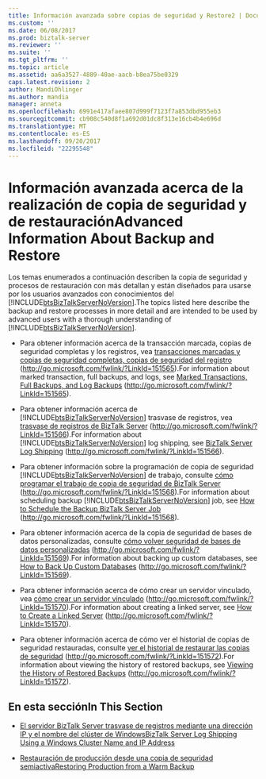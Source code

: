 ```yaml
---
title: Información avanzada sobre copias de seguridad y Restore2 | Documentos de Microsoft
ms.custom: ''
ms.date: 06/08/2017
ms.prod: biztalk-server
ms.reviewer: ''
ms.suite: ''
ms.tgt_pltfrm: ''
ms.topic: article
ms.assetid: aa6a3527-4889-40ae-aacb-b8ea75be0329
caps.latest.revision: 2
author: MandiOhlinger
ms.author: mandia
manager: anneta
ms.openlocfilehash: 6991e417afaee807d999f7123f7a853dbd955eb3
ms.sourcegitcommit: cb908c540d8f1a692d01dc8f313e16cb4b4e696d
ms.translationtype: MT
ms.contentlocale: es-ES
ms.lasthandoff: 09/20/2017
ms.locfileid: "22295548"
---
```

# <a name="advanced-information-about-backup-and-restore"></a><span data-ttu-id="70859-102">Información avanzada acerca de la realización de copia de seguridad y de restauración</span><span class="sxs-lookup"><span data-stu-id="70859-102">Advanced Information About Backup and Restore</span></span>
<span data-ttu-id="70859-103">Los temas enumerados a continuación describen la copia de seguridad y procesos de restauración con más detallan y están diseñados para usarse por los usuarios avanzados con conocimientos del [!INCLUDE[btsBizTalkServerNoVersion](../includes/btsbiztalkservernoversion-md.md)].</span><span class="sxs-lookup"><span data-stu-id="70859-103">The topics listed here describe the backup and restore processes in more detail and are intended to be used by advanced users with a thorough understanding of [!INCLUDE[btsBizTalkServerNoVersion](../includes/btsbiztalkservernoversion-md.md)].</span></span>  
  
-   <span data-ttu-id="70859-104">Para obtener información acerca de la transacción marcada, copias de seguridad completas y los registros, vea [transacciones marcadas y copias de seguridad completas, copias de seguridad del registro](http://go.microsoft.com/fwlink/?LinkId=151565) (http://go.microsoft.com/fwlink/?LinkId=151565).</span><span class="sxs-lookup"><span data-stu-id="70859-104">For information about marked transaction, full backups, and logs, see [Marked Transactions, Full Backups, and Log Backups](http://go.microsoft.com/fwlink/?LinkId=151565) (http://go.microsoft.com/fwlink/?LinkId=151565).</span></span>  
  
-   <span data-ttu-id="70859-105">Para obtener información acerca de [!INCLUDE[btsBizTalkServerNoVersion](../includes/btsbiztalkservernoversion-md.md)] trasvase de registros, vea [trasvase de registros de BizTalk Server](http://go.microsoft.com/fwlink/?LinkId=151566) (http://go.microsoft.com/fwlink/?LinkId=151566).</span><span class="sxs-lookup"><span data-stu-id="70859-105">For information about [!INCLUDE[btsBizTalkServerNoVersion](../includes/btsbiztalkservernoversion-md.md)] log shipping, see [BizTalk Server Log Shipping](http://go.microsoft.com/fwlink/?LinkId=151566) (http://go.microsoft.com/fwlink/?LinkId=151566).</span></span>  
  
-   <span data-ttu-id="70859-106">Para obtener información sobre la programación de copia de seguridad [!INCLUDE[btsBizTalkServerNoVersion](../includes/btsbiztalkservernoversion-md.md)] de trabajo, consulte [cómo programar el trabajo de copia de seguridad de BizTalk Server](http://go.microsoft.com/fwlink/?LinkId=151568) (http://go.microsoft.com/fwlink/?LinkId=151568).</span><span class="sxs-lookup"><span data-stu-id="70859-106">For information about scheduling backup [!INCLUDE[btsBizTalkServerNoVersion](../includes/btsbiztalkservernoversion-md.md)] job, see [How to Schedule the Backup BizTalk Server Job](http://go.microsoft.com/fwlink/?LinkId=151568) (http://go.microsoft.com/fwlink/?LinkId=151568).</span></span>  
  
-   <span data-ttu-id="70859-107">Para obtener información acerca de la copia de seguridad de bases de datos personalizadas, consulte [cómo volver seguridad de bases de datos personalizadas](http://go.microsoft.com/fwlink/?LinkId=151569) (http://go.microsoft.com/fwlink/?LinkId=151569).</span><span class="sxs-lookup"><span data-stu-id="70859-107">For information about backing up custom databases, see [How to Back Up Custom Databases](http://go.microsoft.com/fwlink/?LinkId=151569) (http://go.microsoft.com/fwlink/?LinkId=151569).</span></span>  
  
-   <span data-ttu-id="70859-108">Para obtener información acerca de cómo crear un servidor vinculado, vea [cómo crear un servidor vinculado](http://go.microsoft.com/fwlink/?LinkId=151570) (http://go.microsoft.com/fwlink/?LinkId=151570).</span><span class="sxs-lookup"><span data-stu-id="70859-108">For information about creating a linked server, see [How to Create a Linked Server](http://go.microsoft.com/fwlink/?LinkId=151570) (http://go.microsoft.com/fwlink/?LinkId=151570).</span></span>  
  
-   <span data-ttu-id="70859-109">Para obtener información acerca de cómo ver el historial de copias de seguridad restauradas, consulte [ver el historial de restaurar las copias de seguridad](http://go.microsoft.com/fwlink/?LinkId=151572) (http://go.microsoft.com/fwlink/?LinkId=151572).</span><span class="sxs-lookup"><span data-stu-id="70859-109">For information about viewing the history of restored backups, see [Viewing the History of Restored Backups](http://go.microsoft.com/fwlink/?LinkId=151572) (http://go.microsoft.com/fwlink/?LinkId=151572).</span></span>  
  
## <a name="in-this-section"></a><span data-ttu-id="70859-110">En esta sección</span><span class="sxs-lookup"><span data-stu-id="70859-110">In This Section</span></span>  
  
-   [<span data-ttu-id="70859-111">El servidor BizTalk Server trasvase de registros mediante una dirección IP y el nombre del clúster de Windows</span><span class="sxs-lookup"><span data-stu-id="70859-111">BizTalk Server Log Shipping Using a Windows Cluster Name and IP Address</span></span>](../technical-guides/biztalk-server-log-shipping-using-a-windows-cluster-name-and-ip-address.md)  
  
-   [<span data-ttu-id="70859-112">Restauración de producción desde una copia de seguridad semiactiva</span><span class="sxs-lookup"><span data-stu-id="70859-112">Restoring Production from a Warm Backup</span></span>](../technical-guides/restoring-production-from-a-warm-backup.md)